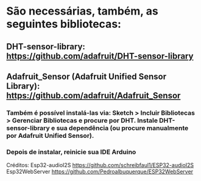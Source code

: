 # São necessárias, também, as seguintes bibliotecas: 
## DHT-sensor-library: https://github.com/adafruit/DHT-sensor-library
## Adafruit_Sensor (Adafruit Unified Sensor Library): https://github.com/adafruit/Adafruit_Sensor

### Também é possível instalá-las via: Sketch > Incluir Bibliotecas > Gerenciar Bibliotecas e procure por DHT. Instale DHT-sensor-library e sua dependência (ou procure manualmente por Adafruit Unified Sensor).
### Depois de instalar, reinicie sua IDE Arduino

Créditos: 
Esp32-audioI2S https://github.com/schreibfaul1/ESP32-audioI2S
Esp32WebServer https://github.com/Pedroalbuquerque/ESP32WebServer
